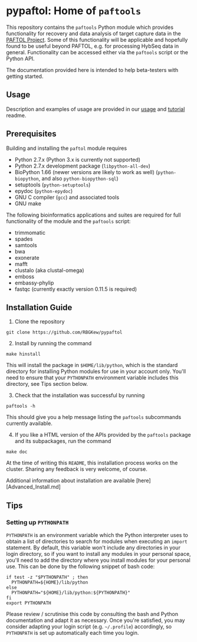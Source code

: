 # pypaftol: Home of `paftools`

This repository contains the `paftools` Python module which provides functionality for recovery and data analysis of target capture data in the [PAFTOL Project]([https://www.kew.org/science/our-science/projects/plant-and-fungal-trees-of-life). Some of this functionality will be applicable and hopefully found to be useful beyond PAFTOL, e.g. for processing HybSeq data in general. Functionality can be accessed either via the `paftools` script or the Python API.

The documentation provided here is intended to help beta-testers with getting started.

## Usage

Description and examples of usage are provided in our [usage](paftools_usage.md) and [tutorial](paftools_tutorial.md) readme.


## Prerequisites

Building and installing the `paftol` module requires

* Python 2.7.x (Python 3.x is currently not supported)
* Python 2.7.x development package (`libpython-all-dev`)
* BioPython 1.66 (newer versions are likely to work as well)  (`python-biopython`, and also `python-biopython-sql`)
* setuptools (`python-setuptools`)
* epydoc (`python-epydoc`)
* GNU C compiler (`gcc`) and associated tools
* GNU make

The following bioinformatics applications and suites are required for full functionality of the module and the `paftools` script:

* trimmomatic
* spades
* samtools
* bwa
* exonerate
* mafft
* clustalo (aka clustal-omega)
* emboss
* embassy-phylip
* fastqc (currently exactly version 0.11.5 is required)


## Installation Guide

1. Clone the repository
```shell
git clone https://github.com/RBGKew/pypaftol
```

2. Install by running the command
```
make hinstall
```
This will install the package in `$HOME/lib/python`, which is the standard directory for installing Python modules for use in your
account only. You'll need to ensure that your `PYTHONPATH` environment variable includes this directory, see Tips section below.

3. Check that the installation was successful by running
```
paftools -h
```
This should give you a help message listing the `paftools` subcommands
currently available.

4. If you like a HTML version of the APIs provided by the `paftools` package
and its subpackages, run the command
```
make doc
```

At the time of writing this `README`, this installation process works on the cluster. Sharing any feedback is very welcome, of course.

Additional information about installation are available [here][Advanced_Install.md]

## Tips

### Setting up `PYTHONPATH`

`PYTHONPATH` is an environment variable which the Python interpreter uses to obtain a list of directories to search for modules when
executing an `import` statement. By default, this variable won't include any directories in your login directory, so if you want to
install any modules in your personal space, you'll need to add the directory where you install modules for your personal use. This can be
done by the following snippet of bash code:

```
if test -z "$PYTHONPATH" ; then
  PYTHONPATH=${HOME}/lib/python
else
  PYTHONPATH="${HOME}/lib/python:${PYTHONPATH}"
fi
export PYTHONPATH
```

Please review / scrutinise this code by consulting the bash and Python documentation and adapt it as necessary. Once you're satisfied, you may consider adapting your login script (e.g. `~/.profile`) accordingly, so `PYTHONPATH` is set up automatically each time you login.